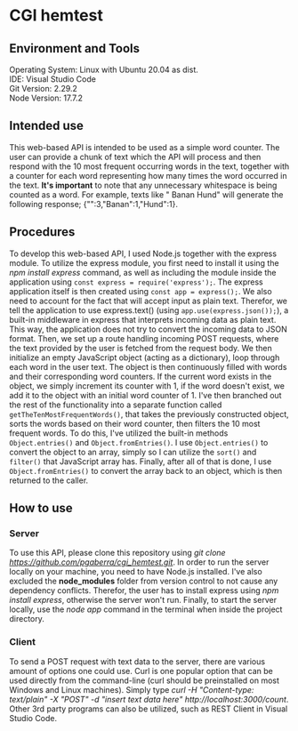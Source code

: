 # CGI hemtest

## Environment and Tools
Operating System: Linux with Ubuntu 20.04 as dist.  
IDE: Visual Studio Code  
Git Version: 2.29.2  
Node Version: 17.7.2  

## Intended use
This web-based API is intended to be used as a simple word counter. The user can provide a chunk of text which the API 
will process and then respond with the 10 most frequent occurring words in the text, together with a counter for each word 
representing how many times the word occurred in the text. **It's important** to note that any unnecessary whitespace is 
being counted as a word. For example, texts like "  Banan  Hund" will generate the following response; {"":3,"Banan":1,"Hund":1}.

## Procedures
To develop this web-based API, I used Node.js together with the express module. To utilize the express module, you first 
need to install it using the *npm install express* command, as well as including the module inside the application using 
``const express = require('express');``. The express application itself is then created using ``const app = express();``. 
We also need to account for the fact that will accept input as plain text. Therefor, we tell the application to use 
express.text() (using ``app.use(express.json());``), a built-in middleware in express that interprets incoming data as 
plain text. This way, the application does not try to convert the incoming data to JSON format. Then, we set up a route 
handling incoming POST requests, where the text provided by the user is fetched from the request body. We then initialize 
an empty JavaScript object (acting as a dictionary), loop through each word in the user text. The object is then 
continuously filled with words and their corresponding word counters. If the current word exists in the object, we 
simply increment its counter with 1, if the word doesn't exist, we add it to the object with an initial word counter of 1.
I've then branched out the rest of the functionality into a separate function called ``getTheTenMostFrequentWords()``, 
that takes the previously constructed object, sorts the words based on their word counter, then filters the 10 most 
frequent words. To do this, I've utilized the built-in methods ``Object.entries()`` and ``Object.fromEntries()``. I use 
``Object.entries()`` to convert the object to an array, simply so I can utilize the ``sort()`` and ``filter()`` that 
JavaScript array has. Finally, after all of that is done, I use ``Object.fromEntries()`` to convert the array back to an 
object, which is then returned to the caller.

## How to use
### Server
To use this API, please clone this repository using *git clone https://github.com/pgaberra/cgi_hemtest.git*. In order 
to run the server locally on your machine, you need to have Node.js installed. I've also excluded the **node_modules** 
folder from version control to not cause any dependency conflicts. Therefor, the user has to install express using *npm 
install express*, otherwise the server won't run. Finally, to start the server locally, use the *node app* command in the 
terminal when inside the project directory.

### Client
To send a POST request with text data to the server, there are various amount of options one could use. Curl is one popular 
option that can be used directly from the command-line (curl should be preinstalled on most Windows and Linux machines). 
Simply type *curl -H "Content-type: text/plain" -X "POST" -d "insert text data here" http://localhost:3000/count*. Other 
3rd party programs can also be utilized, such as REST Client in Visual Studio Code.

